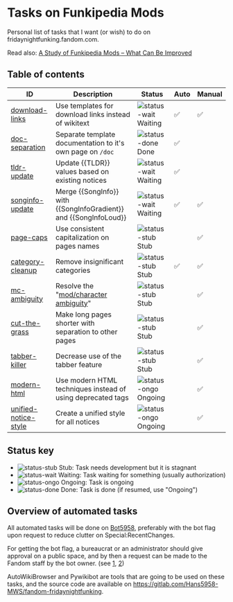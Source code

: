 # Tasks on Funkipedia Mods

Personal list of tasks that I want (or wish) to do on fridaynightfunking.fandom.com.

Read also: [A Study of Funkipedia Mods – What Can Be Improved](https://gist.github.com/Hans5958/9aee0e5ae53128f3ffb47ed03e87e9a8)

## Table of contents

| ID                                                        | Description                                                       | Status                 | Auto               | Manual             |
| --------------------------------------------------------- | ----------------------------------------------------------------- | ---------------------- | ------------------ | ------------------ |
| [download-links](1-download-links/README.md)              | Use templates for download links instead of wikitext              | ![status-wait] Waiting | :white_check_mark: | :white_check_mark: |
| [doc-separation](2-doc-separation/README.md)              | Separate template documentation to it's own page on `/doc`        | ![status-done] Done    | :white_check_mark: |                    |
| [tldr-update](3-tldr-update/README.md)                    | Update {{TLDR}} values based on existing notices                  | ![status-wait] Waiting | :white_check_mark: |                    |
| [songinfo-update](4-songinfo-update/README.md)            | Merge {{SongInfo}} with {{SongInfoGradient}} and {{SongInfoLoud}} | ![status-wait] Waiting | :white_check_mark: | :white_check_mark: |
| [page-caps](5-page-caps/README.md)                        | Use consistent capitalization on pages names                      | ![status-stub] Stub    |                    | :white_check_mark: |
| [category-cleanup](6-category-cleanup/README.md)          | Remove insignificant categories                                   | ![status-stub] Stub    | :white_check_mark: | :white_check_mark: |
| [mc-ambiguity](7-mc-ambiguity/README.md)                  | Resolve the "[mod/character ambiguity](link-mc-ambiguity)"        | ![status-stub] Stub    |                    | :white_check_mark: |
| [cut-the-grass](8-cut-the-grass/README.md)                | Make long pages shorter with separation to other pages            | ![status-stub] Stub    |                    | :white_check_mark: |
| [tabber-killer](9-tabber-killer/README.md)                | Decrease use of the tabber feature                                | ![status-stub] Stub    |                    | :white_check_mark: |
| [modern-html](10-modern-html/README.md)                   | Use modern HTML techniques instead of using deprecated tags       | ![status-ongo] Ongoing |                    | :white_check_mark: |
| [unified-notice-style](11-unified-notice-style/README.md) | Create a unified style for all notices                            | ![status-ongo] Ongoing |                    | :white_check_mark: |

## Status key

- ![status-stub] Stub: Task needs development but it is stagnant
- ![status-wait] Waiting: Task waiting for something (usually authorization)
- ![status-ongo] Ongoing: Task is ongoing
- ![status-done] Done: Task is done (if resumed, use "Ongoing")

## Overview of automated tasks

All automated tasks will be done on [Bot5958](https://fridaynightfunking.com/wiki/User:Bot5958), preferably with the bot flag upon request to reduce clutter on Special:RecentChanges.

For getting the bot flag, a bureaucrat or an administrator should give approval on a public space, and by then a request can be made to the Fandom staff by the bot owner. (see [1](https://community.fandom.com/wiki/Help:Bots#How_can_I_flag_an_account_as_a_bot?), [2](https://support.fandom.com/hc/en-us/articles/360035984513-I-want-to-flag-an-account-as-a-bot))

AutoWikiBrowser and Pywikibot are tools that are going to be used on these tasks, and the source code are available on https://gitlab.com/Hans5958-MWS/fandom-fridaynightfunking.


[link-mc-ambiguity]: https://gist.github.com/Hans5958/9aee0e5ae53128f3ffb47ed03e87e9a8#the-modcharacter-ambiguity
<!-- status start -->
[status-done]: https://upload.wikimedia.org/wikipedia/commons/thumb/4/41/Symbol_confirmed.svg/16px-Symbol_confirmed.svg.png
[status-wait]: https://upload.wikimedia.org/wikipedia/commons/thumb/5/54/Symbol_wait.svg/16px-Symbol_wait.svg.png
[status-stub]: https://upload.wikimedia.org/wikipedia/commons/thumb/f/f5/Symbol_stub_class.svg/16px-Symbol_stub_class.svg.png
[status-ongo]: https://upload.wikimedia.org/wikipedia/commons/thumb/9/94/Symbol_support_vote.svg/16px-Symbol_support_vote.svg.png
<!-- status end -->

